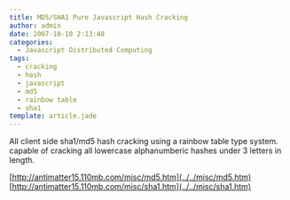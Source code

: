 ```yaml
---
title: MD5/SHA1 Pure Javascript Hash Cracking
author: admin
date: 2007-10-10 2:13:48
categories:
  - Javascript Distributed Computing
tags: 
  - cracking
  - hash
  - javascript
  - md5
  - rainbow table
  - sha1
template: article.jade
---
```


All client side sha1/md5 hash cracking using a rainbow table type system. capable of cracking all lowercase alphanumberic hashes under 3 letters in length.

[http://antimatter15.110mb.com/misc/md5.htm](../../misc/md5.htm)
[http://antimatter15.110mb.com/misc/sha1.htm](../../misc/sha1.htm)
